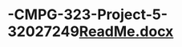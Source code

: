 # -CMPG-323-Project-5-32027249[ReadMe.docx](https://github.com/YakesTheSnake/-CMPG-323-Project-5-32027249/files/9979646/ReadMe.docx)
